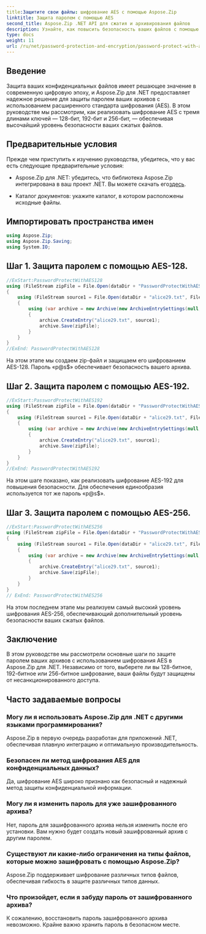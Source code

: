 ```yaml
---
title:Защитите свои файлы: шифрование AES с помощью Aspose.Zip
linktitle: Защита паролем с помощью AES
second_title: Aspose.Zip .NET API для сжатия и архивирования файлов
description: Узнайте, как повысить безопасность ваших файлов с помощью Aspose.Zip для .NET с шифрованием AES. Следуйте нашему пошаговому руководству для оптимальной защиты.
type: docs
weight: 11
url: /ru/net/password-protection-and-encryption/password-protect-with-aes/
---
```


## Введение

Защита ваших конфиденциальных файлов имеет решающее значение в современную цифровую эпоху, и Aspose.Zip для .NET предоставляет надежное решение для защиты паролем ваших архивов с использованием расширенного стандарта шифрования (AES). В этом руководстве мы рассмотрим, как реализовать шифрование AES с тремя длинами ключей — 128-бит, 192-бит и 256-бит, — обеспечивая высочайший уровень безопасности ваших сжатых файлов.

## Предварительные условия

Прежде чем приступить к изучению руководства, убедитесь, что у вас есть следующие предварительные условия:

-  Aspose.Zip для .NET: убедитесь, что библиотека Aspose.Zip интегрирована в ваш проект .NET. Вы можете скачать его[здесь](https://releases.aspose.com/zip/net/).

- Каталог документов: укажите каталог, в котором расположены исходные файлы.

## Импортировать пространства имен

```csharp
using Aspose.Zip;
using Aspose.Zip.Saving;
using System.IO;
```

## Шаг 1. Защита паролем с помощью AES-128.

```csharp
//ExStart:PasswordProtectWithAES128
using (FileStream zipFile = File.Open(dataDir + "PasswordProtectWithAES128_out.zip", FileMode.Create))
{
    using (FileStream source1 = File.Open(dataDir + "alice29.txt", FileMode.Open, FileAccess.Read))
    {
        using (var archive = new Archive(new ArchiveEntrySettings(null, new AesEcryptionSettings("p@s$", EncryptionMethod.AES128))))
        {
            archive.CreateEntry("alice29.txt", source1);
            archive.Save(zipFile);
        }
    }
}
//ExEnd: PasswordProtectWithAES128
```

На этом этапе мы создаем zip-файл и защищаем его шифрованием AES-128. Пароль «p@s$» обеспечивает безопасность вашего архива.

## Шаг 2. Защита паролем с помощью AES-192.

```csharp
//ExStart:PasswordProtectWithAES192
using (FileStream zipFile = File.Open(dataDir + "PasswordProtectWithAES192_out.zip", FileMode.Create))
{
    using (FileStream source1 = File.Open(dataDir + "alice29.txt", FileMode.Open, FileAccess.Read))
    {
        using (var archive = new Archive(new ArchiveEntrySettings(null, new AesEcryptionSettings("p@s$", EncryptionMethod.AES192))))
        {
            archive.CreateEntry("alice29.txt", source1);
            archive.Save(zipFile);
        }
    }
}
//ExEnd: PasswordProtectWithAES192
```

На этом шаге показано, как реализовать шифрование AES-192 для повышения безопасности. Для обеспечения единообразия используется тот же пароль «p@s$».

## Шаг 3. Защита паролем с помощью AES-256.

```csharp
//ExStart:PasswordProtectWithAES256
using (FileStream zipFile = File.Open(dataDir + "PasswordProtectWithAES256_out.zip", FileMode.Create))
{
    using (FileStream source1 = File.Open(dataDir + "alice29.txt", FileMode.Open, FileAccess.Read))
    {
        using (var archive = new Archive(new ArchiveEntrySettings(null, new AesEcryptionSettings("p@s$", EncryptionMethod.AES256))))
        {
            archive.CreateEntry("alice29.txt", source1);
            archive.Save(zipFile);
        }
    }
}
// ExEnd: PasswordProtectWithAES256
```

На этом последнем этапе мы реализуем самый высокий уровень шифрования AES-256, обеспечивающий дополнительный уровень безопасности ваших сжатых файлов.

## Заключение

В этом руководстве мы рассмотрели основные шаги по защите паролем ваших архивов с использованием шифрования AES в Aspose.Zip для .NET. Независимо от того, выберете ли вы 128-битное, 192-битное или 256-битное шифрование, ваши файлы будут защищены от несанкционированного доступа.

## Часто задаваемые вопросы

### Могу ли я использовать Aspose.Zip для .NET с другими языками программирования?
Aspose.Zip в первую очередь разработан для приложений .NET, обеспечивая плавную интеграцию и оптимальную производительность.

### Безопасен ли метод шифрования AES для конфиденциальных данных?
Да, шифрование AES широко признано как безопасный и надежный метод защиты конфиденциальной информации.

### Могу ли я изменить пароль для уже зашифрованного архива?
Нет, пароль для зашифрованного архива нельзя изменить после его установки. Вам нужно будет создать новый зашифрованный архив с другим паролем.

### Существуют ли какие-либо ограничения на типы файлов, которые можно зашифровать с помощью Aspose.Zip?
Aspose.Zip поддерживает шифрование различных типов файлов, обеспечивая гибкость в защите различных типов данных.

### Что произойдет, если я забуду пароль от зашифрованного архива?
К сожалению, восстановить пароль зашифрованного архива невозможно. Крайне важно хранить пароль в безопасном месте.
